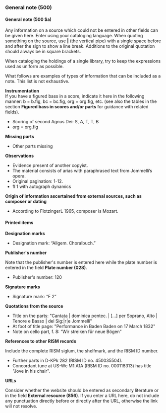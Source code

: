### General note (500)

#### General note (500 $a)
Any information on a source which could not be entered in other fields can be given here. Enter using your cataloging
language. When quoting something on the source, use **|** (the vertical pipe) with a single space before and after the
sign to show a line break. Additions to the original quotation should always be in square brackets.

When cataloging the holdings of a single library, try to keep the expressions used as uniform as possible.

What follows are examples of types of information that can be included as a note. This list is not exhaustive.

**Instrumentation**  
If you have a figured bass in a score, indicate it here in the following manner: b = b.fig, bc = bc.fig, org = org.fig,
etc. (see also the tables in the section **Figured bass in scores and/or parts** for guidance with related fields).

- Scoring of second Agnus Dei: S, A, T, T, B
- org = org.fig

**Missing parts**

- Other parts missing

**Observations**

- Evidence present of another copyist.
- The material consists of arias with paraphrased text from Jommelli’s opera.
- Original pagination: 1-12.
- fl 1 with autograph dynamics

**Origin of information ascertained from external sources, such as composer or dating**

- According to FlotzingerL 1965, composer is Mozart.

#### Printed items

**Designation marks**

- Designation mark: “Allgem. Choralbuch.”

**Publisher's number**

Note that the publisher's number is entered here while the plate number is entered in the field **Plate number (028)**.

- Publisher's number: 120

**Signature marks**

- Signature mark: “F 2”

**Quotations from the source**

- Title on the parts: "Cantata | dominica pentec. | [...] per Soprano, Alto | Tenore e Basso | del Sig:|r|e Jommelli"
- At foot of title page: "Performance in Baden Baden on 17 March 1832"
- Note on cello part, f. 8: “Wir streiken für neue Bögen”

**References to other RISM records**

Include the complete RISM siglum, the shelfmark, and the RISM ID number.

- Further parts in D-KPk 282 (RISM ID no. 450035504).
- Concordant tune at US-Wc M1.A1A (RISM ID no. 000118313) has title "Jove in his chair".

**URLs**

Consider whether the website should be entered as secondary literature or in the field **External resource (856)**. If
you enter a URL here, do not include any punctuation directly before or directly after the URL, otherwise the link will
not resolve.
